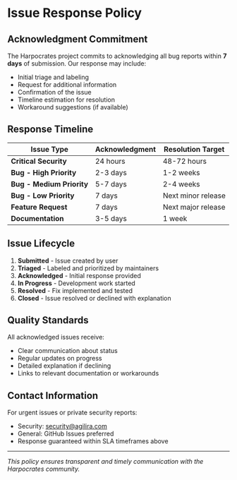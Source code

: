 # Issue Response Policy

## Acknowledgment Commitment

The Harpocrates project commits to acknowledging all bug reports within **7 days** of submission. Our response may include:

- Initial triage and labeling
- Request for additional information
- Confirmation of the issue
- Timeline estimation for resolution
- Workaround suggestions (if available)

## Response Timeline

| Issue Type | Acknowledgment | Resolution Target |
|------------|----------------|-------------------|
| **Critical Security** | 24 hours | 48-72 hours |
| **Bug - High Priority** | 2-3 days | 1-2 weeks |
| **Bug - Medium Priority** | 5-7 days | 2-4 weeks |
| **Bug - Low Priority** | 7 days | Next minor release |
| **Feature Request** | 7 days | Next major release |
| **Documentation** | 3-5 days | 1 week |

## Issue Lifecycle

1. **Submitted** - Issue created by user
2. **Triaged** - Labeled and prioritized by maintainers
3. **Acknowledged** - Initial response provided
4. **In Progress** - Development work started
5. **Resolved** - Fix implemented and tested
6. **Closed** - Issue resolved or declined with explanation

## Quality Standards

All acknowledged issues receive:
- Clear communication about status
- Regular updates on progress
- Detailed explanation if declining
- Links to relevant documentation or workarounds

## Contact Information

For urgent issues or private security reports:
- Security: security@agilira.com
- General: GitHub Issues preferred
- Response guaranteed within SLA timeframes above

---
*This policy ensures transparent and timely communication with the Harpocrates community.*
